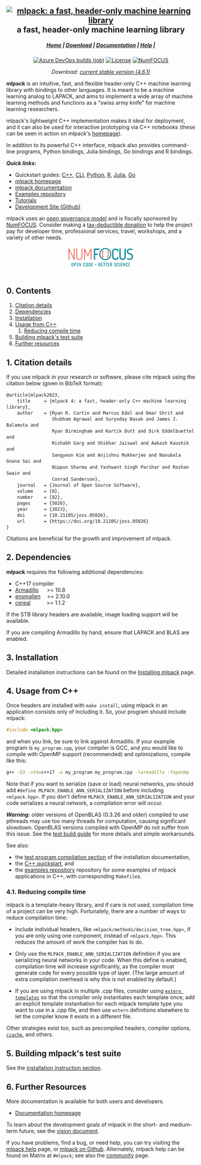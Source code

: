 <h2 align="center">
  <a href="https://mlpack.org"><img src="https://cdn.jsdelivr.net/gh/mlpack/mlpack.org@e7d36ed8/mlpack-black.svg" style="background-color:rgba(0,0,0,0);" height=230 alt="mlpack: a fast, header-only machine learning library"></a>
  <br>a fast, header-only machine learning library<br>
</h2>

<h5 align="center">
  <a href="https://mlpack.org">Home</a> |
  <a href="https://www.mlpack.org/download.html">Download</a> |
  <a href="https://www.mlpack.org/doc/index.html">Documentation</a> |
  <a href="https://www.mlpack.org/questions.html">Help</a> |
</h5>

<p align="center">
  <a href="https://dev.azure.com/mlpack/mlpack/_build?definitionId=1"><img alt="Azure DevOps builds (job)" src="https://img.shields.io/azure-devops/build/mlpack/84320e87-76e3-4b6e-8b6e-3adaf6b36eed/1/master?job=Linux&label=Linux%20Build&style=flat-square"></a>
  <a href="https://opensource.org/license/BSD-3-Clause"><img src="https://img.shields.io/badge/License-BSD%203--Clause-blue.svg?style=flat-square" alt="License"></a>
  <a href="https://numfocus.org/donate-to-mlpack"><img src="https://img.shields.io/badge/sponsored%20by-NumFOCUS-orange.svg?style=flat-square&colorA=E1523D&colorB=007D8A" alt="NumFOCUS"></a>
</p>

<p align="center">
  <em>
    Download:
    <a href="https://www.mlpack.org/files/mlpack-4.6.1.tar.gz">current stable version (4.6.1)</a>
  </em>
</p>

**mlpack** is an intuitive, fast, and flexible header-only C++ machine learning
library with bindings to other languages.  It is meant to be a machine learning
analog to LAPACK, and aims to implement a wide array of machine learning methods
and functions as a "swiss army knife" for machine learning researchers.

mlpack's lightweight C++ implementation makes it ideal for deployment, and it
can also be used for interactive prototyping via C++ notebooks (these can be
seen in action on mlpack's [homepage](https://www.mlpack.org/)).

In addition to its powerful C++ interface, mlpack also provides command-line
programs, Python bindings, Julia bindings, Go bindings and R bindings.

***Quick links:***

 - Quickstart guides: [C++](doc/quickstart/cpp.md),
   [CLI](doc/quickstart/cli.md), [Python](doc/quickstart/python.md),
   [R](doc/quickstart/r.md), [Julia](doc/quickstart/julia.md),
   [Go](doc/quickstart/go.md)
 - [mlpack homepage](https://www.mlpack.org/)
 - [mlpack documentation](https://www.mlpack.org/doc/index.html)
 - [Examples repository](https://github.com/mlpack/examples/)
 - [Tutorials](doc/user/tutorials.md)
 - [Development Site (Github)](https://github.com/mlpack/mlpack/)

[//]: # (numfocus-fiscal-sponsor-attribution)

mlpack uses an [open governance model](./GOVERNANCE.md) and is fiscally
sponsored by [NumFOCUS](https://numfocus.org/).  Consider making a
[tax-deductible donation](https://numfocus.org/donate-to-mlpack) to help the
project pay for developer time, professional services, travel, workshops, and a
variety of other needs.

<div align="center">
  <a href="https://numfocus.org/">
    <img height="60"
         src="https://raw.githubusercontent.com/numfocus/templates/master/images/numfocus-logo.png"
         align="middle"
         alt="NumFOCUS logo">
  </a>
</div>
<br>

## 0. Contents

 1. [Citation details](#1-citation-details)
 2. [Dependencies](#2-dependencies)
 3. [Installation](#3-installation)
 4. [Usage from C++](#4-usage-from-c)
     1. [Reducing compile time](#41-reducing-compile-time)
 5. [Building mlpack's test suite](#5-building-mlpacks-test-suite)
 6. [Further resources](#6-further-resources)

## 1. Citation details

If you use mlpack in your research or software, please cite mlpack using the
citation below (given in BibTeX format):

    @article{mlpack2023,
        title     = {mlpack 4: a fast, header-only C++ machine learning library},
        author    = {Ryan R. Curtin and Marcus Edel and Omar Shrit and 
                     Shubham Agrawal and Suryoday Basak and James J. Balamuta and 
                     Ryan Birmingham and Kartik Dutt and Dirk Eddelbuettel and 
                     Rishabh Garg and Shikhar Jaiswal and Aakash Kaushik and 
                     Sangyeon Kim and Anjishnu Mukherjee and Nanubala Gnana Sai and 
                     Nippun Sharma and Yashwant Singh Parihar and Roshan Swain and 
                     Conrad Sanderson},
        journal   = {Journal of Open Source Software},
        volume    = {8},
        number    = {82},
        pages     = {5026},
        year      = {2023},
        doi       = {10.21105/joss.05026},
        url       = {https://doi.org/10.21105/joss.05026}
    }

Citations are beneficial for the growth and improvement of mlpack.

## 2. Dependencies

**mlpack** requires the following additional dependencies:

 - C++17 compiler
 - [Armadillo](https://arma.sourceforge.net)      &nbsp;&emsp;>= 10.8
 - [ensmallen](https://ensmallen.org)      &emsp;>= 2.10.0
 - [cereal](http://uscilab.github.io/cereal/)         &ensp;&nbsp;&emsp;&emsp;>= 1.1.2

If the STB library headers are available, image loading support will be
available.

If you are compiling Armadillo by hand, ensure that LAPACK and BLAS are enabled.

## 3. Installation

Detailed installation instructions can be found on the
[Installing mlpack](doc/user/install.md) page.

## 4. Usage from C++

Once headers are installed with `make install`, using mlpack in an application
consists only of including it.  So, your program should include mlpack:

```c++
#include <mlpack.hpp>
```

and when you link, be sure to link against Armadillo.  If your example program
is `my_program.cpp`, your compiler is GCC, and you would like to compile with
OpenMP support (recommended) and optimizations, compile like this:

```sh
g++ -O3 -std=c++17 -o my_program my_program.cpp -larmadillo -fopenmp
```

Note that if you want to serialize (save or load) neural networks, you should
add `#define MLPACK_ENABLE_ANN_SERIALIZATION` before including `<mlpack.hpp>`.
If you don't define `MLPACK_ENABLE_ANN_SERIALIZATION` and your code serializes a
neural network, a compilation error will occur.

***Warning:*** older versions of OpenBLAS (0.3.26 and older) compiled to use
pthreads may use too many threads for computation, causing significant slowdown.
OpenBLAS versions compiled with OpenMP do not suffer from this issue.  See the
[test build guide](doc/user/install.md#build-tests) for more details and simple
workarounds.

See also:

 * the [test program compilation section](doc/user/install.md#compiling-a-test-program)
   of the installation documentation,
 * the [C++ quickstart](doc/quickstart/cpp.md), and
 * the [examples repository](https://github.com/mlpack/examples) repository for
   some examples of mlpack applications in C++, with corresponding `Makefile`s.

### 4.1. Reducing compile time

mlpack is a template-heavy library, and if care is not used, compilation time of
a project can be very high.  Fortunately, there are a number of ways to reduce
compilation time:

 * Include individual headers, like `<mlpack/methods/decision_tree.hpp>`, if you
   are only using one component, instead of `<mlpack.hpp>`.  This reduces the
   amount of work the compiler has to do.

 * Only use the `MLPACK_ENABLE_ANN_SERIALIZATION` definition if you are
   serializing neural networks in your code.  When this define is enabled,
   compilation time will increase significantly, as the compiler must generate
   code for every possible type of layer.  (The large amount of extra
   compilation overhead is why this is not enabled by default.)

 * If you are using mlpack in multiple .cpp files, consider using [`extern
   templates`](https://isocpp.org/wiki/faq/cpp11-language-templates) so that the
   compiler only instantiates each template once; add an explicit template
   instantiation for each mlpack template type you want to use in a .cpp file,
   and then use `extern` definitions elsewhere to let the compiler know it
   exists in a different file.

Other strategies exist too, such as precompiled headers, compiler options,
[`ccache`](https://ccache.dev), and others.

## 5. Building mlpack's test suite

See the [installation instruction section](doc/user/install.md#build-tests).

## 6. Further Resources

More documentation is available for both users and developers.

 * [Documentation homepage](https://www.mlpack.org/doc/index.html)

To learn about the development goals of mlpack in the short- and medium-term
future, see the [vision document](https://www.mlpack.org/papers/vision.pdf).

If you have problems, find a bug, or need help, you can try visiting
the [mlpack help](https://www.mlpack.org/questions.html) page, or [mlpack on
Github](https://github.com/mlpack/mlpack/).  Alternately, mlpack help can be
found on Matrix at `#mlpack`; see also the
[community](https://www.mlpack.org/doc/developer/community.html) page.

